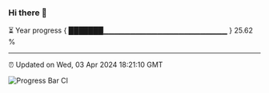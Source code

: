 ### Hi there 👋

⏳ Year progress { ███████▁▁▁▁▁▁▁▁▁▁▁▁▁▁▁▁▁▁▁▁▁▁▁ } 25.62 %

---

⏰ Updated on Wed, 03 Apr 2024 18:21:10 GMT

![Progress Bar CI](https://github.com/ZhaoGui/ZhaoGui/workflows/Progress%20Bar%20CI/badge.svg)
